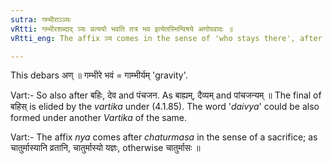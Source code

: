 ```yaml
---
sutra: गम्भीराञ्ञ्यः
vRtti: गम्भीरशब्दाद् ञ्यः प्रत्ययो भवति तत्र भव इत्येतस्मिन्विषये अणोपवादः ॥
vRtti_eng: The affix ञ्य comes in the sense of 'who stays there', after the word '_gambhira_'.

---
```

This debars अण् ॥ गम्भीरे भवं = गाम्भीर्यम् 'gravity'.

Vart:- So also after बहिः, देव and पंचजन. As बाह्यम्, दैव्यम् and पांचजन्यम् ॥ The final of बहिस् is elided by the _vartika_ under (4.1.85). The word '_daivya_' could be also formed under another _Vartika_ of the same.

Vart:- The affix _nya_ comes after _chaturmasa_ in the sense of a sacrifice; as चातुर्मास्यानि व्रतानि, चातुर्मास्यो यज्ञः, otherwise चातुर्मासः ॥